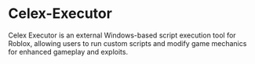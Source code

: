 # Celex-Executor
Celex Executor is an external Windows-based script execution tool for Roblox, allowing users to run custom scripts and modify game mechanics for enhanced gameplay and exploits.
